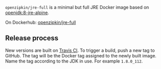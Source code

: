 `openzipkin/jre-full` is a minimal but full JRE Docker image based on [openjdk:8-jre-alpine](https://github.com/docker-library/openjdk/blob/master/8/jdk/alpine/Dockerfile). 

On Dockerhub: [openzipkin/jre-full](https://hub.docker.com/r/openzipkin/jre-full/)

## Release process

New versions are built on [Travis CI](https://travis-ci.org/openzipkin/docker-jre-full). To trigger a build, push a new tag to GitHub. The tag will be the Docker tag assigned to the newly built image. Name the tag according to the JDK in use. For example `1.8.0_112`.